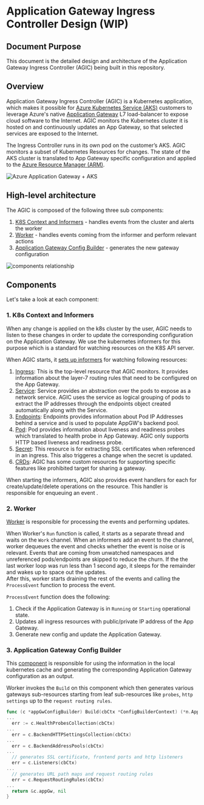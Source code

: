 # Application Gateway Ingress Controller Design (WIP)

## Document Purpose

This document is the detailed design and architecture of the Application Gateway Ingress Controller (AGIC) being built in this repository.



## Overview

Application Gateway Ingress Controller (AGIC) is a Kubernetes application, which makes it possible for [Azure Kubernetes Service (AKS)](https://azure.microsoft.com/en-us/services/kubernetes-service/) customers to leverage Azure's native [Application Gateway](https://azure.microsoft.com/en-us/services/application-gateway/) L7 load-balancer to expose cloud software to the Internet. AGIC monitors the Kubernetes cluster it is hosted on and continuously updates an App Gateway, so that selected services are exposed to the Internet.

The Ingress Controller runs in its own pod on the customer’s AKS. AGIC monitors a subset of Kubernetes Resources for changes. The state of the AKS cluster is translated to App Gateway  specific configuration and applied to the [Azure Resource Manager (ARM)](https://docs.microsoft.com/en-us/azure/azure-resource-manager/resource-group-overview).

![Azure Application Gateway + AKS](../images/architecture.png)

## High-level architecture

The AGIC is composed of the following three sub components:
  1. [K8S Context and Informers](#1-k8s-context-and-informers) - handles events from the cluster and alerts the worker
  2. [Worker](#2-worker) - handles events coming from the informer and perform relevant actions
  3. [Application Gateway Config Builder](#3-application-gateway-config-builder) -  generates the new gateway configuration


![components relationship](../images/component-diagram.png)

## Components

Let's take a look at each component:

### 1. K8s Context and Informers
When any change is applied on the k8s cluster by the user, AGIC needs to listen to these changes in order to update the corresponding configuration on the Application Gateway.
We use the kubernetes informers for this purpose which is a standard for watching resources on the K8S API server.

When AGIC starts, it [sets up informers](../../pkg/k8scontext/context.go) for watching following resources:
1. [Ingress](https://kubernetes.io/docs/concepts/services-networking/ingress/): This is the top-level resource that AGIC monitors. It provides information about the layer-7 routing rules that need to be configured on the App Gateway.
1. [Service](https://kubernetes.io/docs/concepts/services-networking/service/): Service provides an abstraction over the pods to expose as a network service. AGIC uses the service as logical grouping of pods to extract the IP addresses through the endpoints object created automatically along with the Service.
1. [Endpoints](https://kubernetes.io/docs/concepts/services-networking/endpoint-slices/): Endpoints provides information about Pod IP Addresses behind a service and is used to populate AppGW's backend pool.
1. [Pod](https://kubernetes.io/docs/concepts/workloads/pods/): Pod provides information about liveness and readiness probes which translated to health probe in App Gateway. AGIC only supports HTTP based liveness and readiness probe.
1. [Secret](https://kubernetes.io/docs/concepts/configuration/secret/): This resource is for extracting SSL certificates when referenced in an ingress. This also triggeres a change when the secret is updated.
1. [CRDs](https://kubernetes.io/docs/concepts/extend-kubernetes/api-extension/custom-resources/): AGIC has some custom resources for supporting specific features like prohibited target for sharing a gateway.

When starting the informers, AGIC also provides event handlers for each for create/update/delete operations on the resource. This handler is responsible for enqueuing an event .

### 2. Worker
[Worker](../../pkg/worker/worker.go) is responsible for processing the events and performing updates.

When Worker's `Run` function is called, it starts as a separate thread and waits on the `Work` channel. When an informers add an event to the channel, worker dequeues the event and checks whether the event is noise or is relevant. Events that are coming from unwatched namespaces and unreferenced pods/endpoints are skipped to reduce the churn. If the the last worker loop was run less than 1 second ago, it sleeps for the remainder and wakes up to space out the updates.  
After this, worker starts draining the rest of the events and calling the `ProcessEvent` function to process the event.

`ProcessEvent` function does the following:
1. Check if the Application Gateway is in `Running` or `Starting` operational state.
1. Updates all ingress resources with public/private IP address of the App Gateway.
1. Generate new config and update the Application Gateway.

### 3. Application Gateway Config Builder
This [component](../../pkg/appgw/configbuilder.go) is responsible for using the information in the local kubernetes cache and generating the corresponding Application Gateway configuration as an output.

Worker invokes the `Build` on this component which then generates various gateways sub-resources starting from leaf sub-resources like `probes`, `http settings` up to the `request routing rules`.

```go
func (c *appGwConfigBuilder) Build(cbCtx *ConfigBuilderContext) (*n.ApplicationGateway, error) {
...
  err := c.HealthProbesCollection(cbCtx)
...
  err = c.BackendHTTPSettingsCollection(cbCtx)
...
  err = c.BackendAddressPools(cbCtx)
...
  // generates SSL certificate, frontend ports and http listeners
  err = c.Listeners(cbCtx)
...
  // generates URL path maps and request routing rules
  err = c.RequestRoutingRules(cbCtx)
...
  return &c.appGw, nil
}
```
